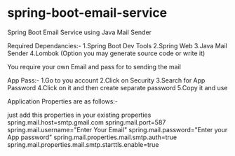 # spring-boot-email-service

Spring Boot Email Service using Java Mail Sender

Required Dependancies:-
1.Spring Boot Dev Tools
2.Spring Web
3.Java Mail Sender
4.Lombok (Option you may generate source code or write it)

You require your own Email and pass for to sending the mail

App Pass:-
1.Go to you account
2.Click on Security
3.Search for App Password
4.Click on it and then create separate password
5.Copy it and use

Application Properties are as follows:-

just add this properties in your existing properties
spring.mail.host=smtp.gmail.com
spring.mail.port=587
spring.mail.username="Enter Your Email"
spring.mail.password="Enter your App password"
spring.mail.properties.mail.smtp.auth=true
spring.mail.properties.mail.smtp.starttls.enable=true
